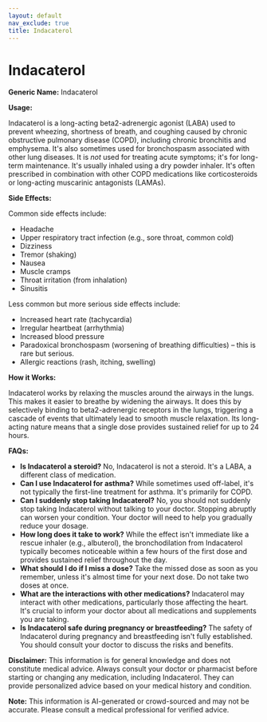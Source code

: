 ```yaml
---
layout: default
nav_exclude: true
title: Indacaterol
---
```


# Indacaterol

**Generic Name:** Indacaterol

**Usage:**

Indacaterol is a long-acting beta2-adrenergic agonist (LABA) used to prevent wheezing, shortness of breath, and coughing caused by chronic obstructive pulmonary disease (COPD), including chronic bronchitis and emphysema.  It's also sometimes used for bronchospasm associated with other lung diseases.  It is *not* used for treating acute symptoms; it's for long-term maintenance.  It's usually inhaled using a dry powder inhaler.  It's often prescribed in combination with other COPD medications like corticosteroids or long-acting muscarinic antagonists (LAMAs).

**Side Effects:**

Common side effects include:

* Headache
* Upper respiratory tract infection (e.g., sore throat, common cold)
* Dizziness
* Tremor (shaking)
* Nausea
* Muscle cramps
* Throat irritation (from inhalation)
* Sinusitis


Less common but more serious side effects include:

* Increased heart rate (tachycardia)
* Irregular heartbeat (arrhythmia)
* Increased blood pressure
* Paradoxical bronchospasm (worsening of breathing difficulties) – this is rare but serious.
* Allergic reactions (rash, itching, swelling)


**How it Works:**

Indacaterol works by relaxing the muscles around the airways in the lungs. This makes it easier to breathe by widening the airways.  It does this by selectively binding to beta2-adrenergic receptors in the lungs, triggering a cascade of events that ultimately lead to smooth muscle relaxation.  Its long-acting nature means that a single dose provides sustained relief for up to 24 hours.

**FAQs:**

* **Is Indacaterol a steroid?** No, Indacaterol is not a steroid. It's a LABA, a different class of medication.
* **Can I use Indacaterol for asthma?** While sometimes used off-label, it's not typically the first-line treatment for asthma.  It's primarily for COPD.
* **Can I suddenly stop taking Indacaterol?**  No, you should not suddenly stop taking Indacaterol without talking to your doctor.  Stopping abruptly can worsen your condition.  Your doctor will need to help you gradually reduce your dosage.
* **How long does it take to work?**  While the effect isn't immediate like a rescue inhaler (e.g., albuterol), the bronchodilation from Indacaterol typically becomes noticeable within a few hours of the first dose and provides sustained relief throughout the day.
* **What should I do if I miss a dose?** Take the missed dose as soon as you remember, unless it's almost time for your next dose. Do not take two doses at once.
* **What are the interactions with other medications?** Indacaterol may interact with other medications, particularly those affecting the heart.  It's crucial to inform your doctor about all medications and supplements you are taking.
* **Is Indacaterol safe during pregnancy or breastfeeding?**  The safety of Indacaterol during pregnancy and breastfeeding isn't fully established.  You should consult your doctor to discuss the risks and benefits.


**Disclaimer:** This information is for general knowledge and does not constitute medical advice.  Always consult your doctor or pharmacist before starting or changing any medication, including Indacaterol.  They can provide personalized advice based on your medical history and condition.


**Note:** This information is AI-generated or crowd-sourced and may not be accurate. Please consult a medical professional for verified advice.